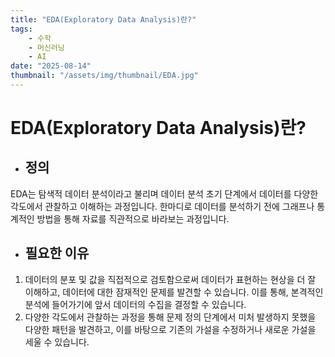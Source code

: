 ```yaml
---
title: "EDA(Exploratory Data Analysis)란?"
tags:
    - 수학
    - 머신러닝
    - AI
date: "2025-08-14"
thumbnail: "/assets/img/thumbnail/EDA.jpg"
---
```


# EDA(Exploratory Data Analysis)란?

* ## 정의
EDA는 탐색적 데이터 분석이라고 불리며 데이터 분석 초기 단계에서 데이터를 다양한 각도에서 관찰하고 이해하는 과정입니다. 한마디로 데이터를 분석하기 전에 그래프나 통계적인 방법을 통해 자료를 직관적으로 바라보는 과정입니다.

* ## 필요한 이유
1. 데이터의 분포 및 값을 직접적으로 검토함으로써 데이터가 표현하는 현상을 더 잘 이해하고, 데이터에 대한 잠재적인 문제를 발견할 수 있습니다. 이를 통해, 본격적인 분석에 들어가기에 앞서 데이터의 수집을 결정할 수 있습니다.
2. 다양한 각도에서 관찰하는 과정을 통해 문제 정의 단계에서 미처 발생하지 못했을 다양한 패턴을 발견하고, 이를 바탕으로 기존의 가설을 수정하거나 새로운 가설을 세울 수 있습니다.

